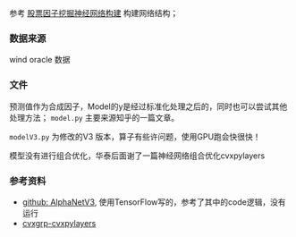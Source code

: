 参考 [股票因子挖掘神经网络构建](https://blog.csdn.net/qq_45137571/article/details/118532260) 构建网络结构；

### 数据来源

wind oracle 数据

### 文件

预测值作为合成因子，Model的y是经过标准化处理之后的，同时也可以尝试其他处理方法； `model.py` 主要来源知乎的一篇文章。


`modelV3.py` 为修改的V3 版本，算子有些许问题，使用GPU跑会快很快！


模型没有进行组合优化，华泰后面谢了一篇神经网络组合优化cvxpylayers

### 参考资料

-  [github: AlphaNetV3](https://github.com/Congyuwang/AlphaNetV3), 使用TensorFlow写的，参考了其中的code逻辑，没有运行
-  [cvxgrp-cvxpylayers](https://www.mianshigee.com/project/cvxgrp-cvxpylayers)
